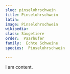 ```yaml
---
slug: pinselohrschwein
title: Pinselohrschwein
latin:
image: Pinselohrschwein
wikipedia: 
class: Säugetiere
order:  Paarhufer
family:  Echte Schweine
species:  Pinselohrschwein

---
```


I am content.
